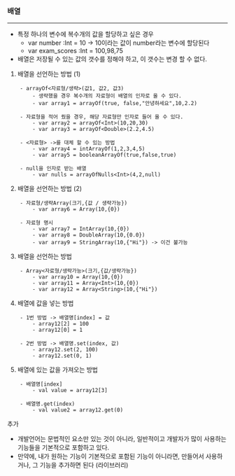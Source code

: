 ### 배열

***

- 특정 하나의 변수에 복수개의 값을 할당하고 싶은  경우
    - var number :Int = 10 -> 10이라는 값이 number라는 변수에 할당된다
    - var exam_scores :Int = 100,98,75 
- 배열은 저장될 수 있는 값의 갯수를 정해야 하고, 이 갯수는 변경 할 수 없다.

1. 배열을 선언하는 방법 (1)
```   
    - arrayOf<자료형/생략>(값1, 값2, 값3)
        - 생략했을 경우 복수개의 자료형이 배열의 인자로 올 수 있다.
        - var array1 = arrayOf(true, false,"안녕하세요",10,2.2)
    
    - 자료형을 적어 줬을 경우, 해당 자료형만 인자로 들어 올 수 있다.
        - var array2 = arrayOf<Int>(10,20,30)
        - var array3 = arrayOf<Double>(2.2,4.5)
   
    - <자료형> ->를 대체 할 수 있는 방법
        - var array4 = intArrayOf(1,2,3,4,5)
        - var array5 = booleanArrayOf(true,false,true)
    
    - null을 인자로 받는 배열
        - var nulls = arrayOfNulls<Int>(4,2,null)
```

2. 배열을 선언하는 방법 (2)
```   
    - 자료형/생략Array(크기,{값 / 생략가능})
        - var array6 = Array(10,{0})
    
    - 자료형 명시
        - var array7 = IntArray(10,{0})
        - var array8 = DoubleArray(10,{0.0})
        - var array9 = StringArray(10,{"Hi"}) -> 이건 불가능 
```

3. 배열을 선언하는 방법
```
    - Array<자료형/생략가능>(크기,{값/생략가능})
        - var array10 = Array(10,{0}) 
        - var array11 = Array<Int>(10,{0})
        - var array12 = Array<String>(10,{"Hi"})
```

4. 배열에 값을 넣는 방법 
```
    - 1번 방법 -> 배열명[index] = 값
        - array12[2] = 100
        - array12[0] = 1
    
    - 2번 방법 -> 배열명.set(index, 값)
        - array12.set(2, 100)
        - array12.set(0, 1)
```

5. 배열에 있는 값을 가져오는 방법
```   
    - 배열명[index]
        - val value = array12[3]  
    
    - 배열명.get(index)
        - val value2 = array12.get(0)
```        
추가  
- 개발언어는 문법적인 요소만 있는 것이 아니라, 일반적이고 개발자가 많이 사용하는 기능들을 기본적으로 포함하고 있다.
- 만약에, 내가 원하는 기능이 기본적으로 포함된 기능이 아니라면, 만들어서 사용하거나, 그 기능을 추가하면 된다 (라이브러리)
